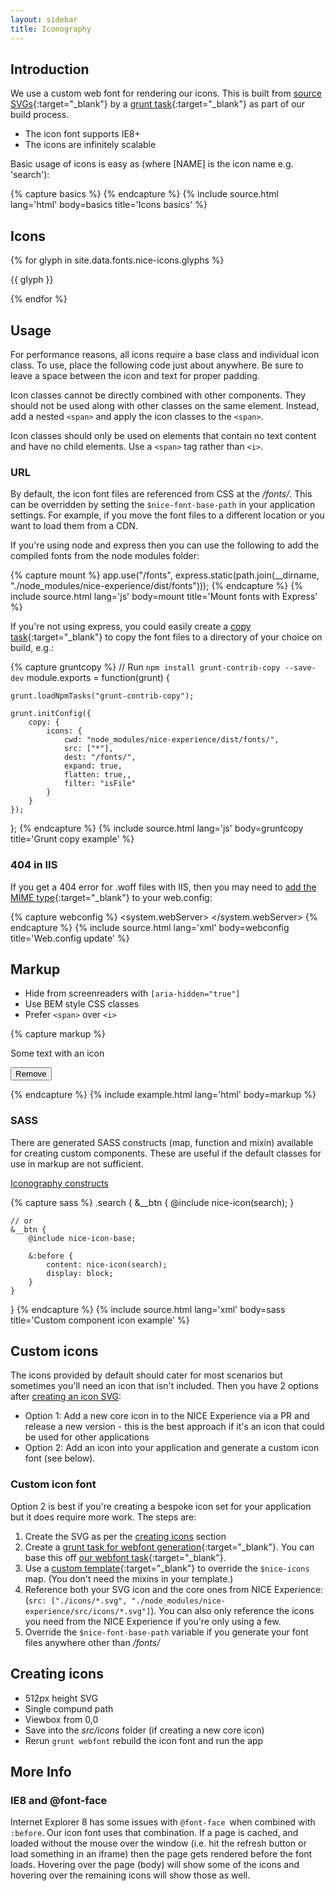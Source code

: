 ```yaml
---
layout: sidebar
title: Iconography
---
```


## Introduction

We use a custom web font for rendering our icons.
This is built from [source SVGs](https://github.com/nhsevidence/NICE-Experience/tree/master/src/icons){:target="_blank"} by a [grunt task](https://github.com/nhsevidence/NICE-Experience/blob/master/.grunt-tasks/webfont.js){:target="_blank"} as part of our build process.

- The icon font supports IE8+
- The icons are infinitely scalable

Basic usage of icons is easy as (where [NAME] is the icon name e.g. 'search'):

{% capture basics %}
<span class="icon icon--[NAME]" aria-hidden="true"></span>
{% endcapture %}
{% include source.html lang='html' body=basics title='Icons basics' %}


## Icons

<div class="grid">
    {% for glyph in site.data.fonts.nice-icons.glyphs %}
        <div data-g="6 xs:4 md:3 lg:2" class="text-center">
            <div class="h2">
                <span class="icon icon--{{ glyph }}"></span>
            </div>
            <p>
                {{ glyph }}
            </p>
        </div>
    {% endfor %}
</div>


## Usage

For performance reasons, all icons require a base class and individual icon class. To use, place the following code just about anywhere. Be sure to leave a space between the icon and text for proper padding.

Icon classes cannot be directly combined with other components. They should not be used along with other classes on the same element. Instead, add a nested `<span>` and apply the icon classes to the `<span>`.

Icon classes should only be used on elements that contain no text content and have no child elements. Use a `<span>` tag rather than `<i>`.

### URL

By default, the icon font files are referenced from CSS at the */fonts/*. This can be overridden by setting the `$nice-font-base-path` in your application settings. For example, if you move the font files to a different location or you want to load them from a CDN.

If you're using node and express then you can use the following to add the compiled fonts from the node modules folder:

{% capture mount %}
app.use("/fonts", express.static(path.join(__dirname, "./node_modules/nice-experience/dist/fonts")));
{% endcapture %}
{% include source.html lang='js' body=mount title='Mount fonts with Express' %}

If you're not using express, you could easily create a [copy task](ttps://github.com/gruntjs/grunt-contrib-copy){:target="_blank"} to copy the font files to a directory of your choice on build, e.g.:

{% capture gruntcopy %}
// Run `npm install grunt-contrib-copy --save-dev`
module.exports = function(grunt) {

    grunt.loadNpmTasks("grunt-contrib-copy");

    grunt.initConfig({
        copy: {
            icons: {
                cwd: "node_modules/nice-experience/dist/fonts/",
                src: ["*"],
                dest: "/fonts/",
                expand: true,
                flatten: true,,
                filter: "isFile"
            }
        }
    });
};
{% endcapture %}
{% include source.html lang='js' body=gruntcopy title='Grunt copy example' %}

### 404 in IIS

If you get a 404 error for .woff files with IIS, then you may need to [add the MIME type](http://stackoverflow.com/a/7374640/486434){:target="_blank"} to your web.config:

{% capture webconfig %}
<system.webServer>
    <staticContent>
        <remove fileExtension=".woff" />
        <mimeMap fileExtension=".woff" mimeType="application/x-font-woff" />
    </staticContent>
</system.webServer>
{% endcapture %}
{% include source.html lang='xml' body=webconfig title='Web.config update' %}

## Markup

- Hide from screenreaders with `[aria-hidden="true"]`
- Use BEM style CSS classes
- Prefer `<span>` over `<i>`

{% capture markup %}
<p>
    <span class="icon icon--plus" aria-hidden="true"></span>
    Some text with an icon
    <span class="icon icon--standards" aria-hidden="true"></span>
</p>
<p>
    <button type="button" class="btn">Remove <span class="icon icon--remove" aria-hidden="true"></span></button>
</p>
{% endcapture %}
{% include example.html lang='html' body=markup %}

### SASS

There are generated SASS constructs (map, function and mixin) available for creating custom components. These are useful if the default classes for use in markup are not sufficient.

<a href="{{ site.baseurl }}{% link technical/sass/documentation/icons.md %}" class="btn">Iconography constructs</a>

{% capture sass %}
.search {
    &__btn {
        @include nice-icon(search);
    }

    // or
    &__btn {
        @include nice-icon-base;

        &:before {
            content: nice-icon(search);
            display: block;
        }
    }
}
{% endcapture %}
{% include source.html lang='xml' body=sass title='Custom component icon example' %}


## Custom icons

The icons provided by default should cater for most scenarios but sometimes you'll need an icon that isn't included.
Then you have 2 options after [creating an icon SVG](#creating-icons):

- Option 1: Add a new core icon in to the NICE Experience via a PR and release a new version - this is the best approach if it's an icon that could be used for other applications
- Option 2: Add an icon into your application and generate a custom icon font (see below).

### Custom icon font

Option 2 is best if you're creating a bespoke icon set for your application but it does require more work. The steps are:

1. Create the SVG as per the [creating icons](#creating-icons) section
2. Create a [grunt task for webfont generation](https://github.com/sapegin/grunt-webfont){:target="_blank"}. You can base this off [our webfont task](https://github.com/nhsevidence/NICE-Experience/blob/master/.grunt-tasks/webfont.js){:target="_blank"}.
3. Use a [custom template](https://github.com/nhsevidence/NICE-Experience/blob/master/src/icons/.nice-icons.tmpl.scss){:target="_blank"} to override the `$nice-icons` map. (You don't need the mixins in your template.)
4. Reference both your SVG icon and the core ones from NICE Experience: (`src: ["./icons/*.svg", "./node_modules/nice-experience/src/icons/*.svg"]`). You can also only reference the icons you need from the NICE Experience if you're only using a few.
5. Override the `$nice-font-base-path` variable if you generate your font files anywhere other than */fonts/*


## Creating icons

- 512px height SVG
- Single compund path
- Viewbox from 0,0
- Save into the *src/icons* folder (if creating a new core icon)
- Rerun `grunt webfont` rebuild the icon font and run the app


## More Info

### IE8 and @font-face

Internet Explorer 8 has some issues with `@font-face `when combined with `:before`. Our icon font uses that combination. If a page is cached, and loaded without the mouse over the window (i.e. hit the refresh button or load something in an iframe) then the page gets rendered before the font loads. Hovering over the page (body) will show some of the icons and hovering over the remaining icons will show those as well.
